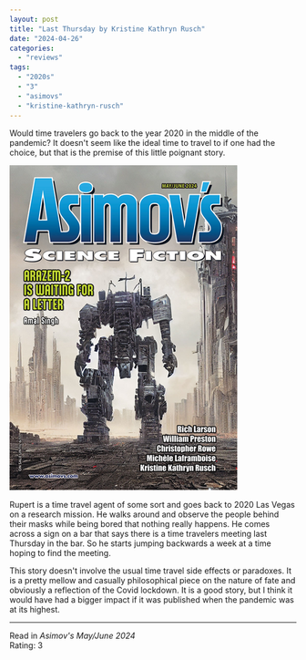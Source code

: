 ```yaml
---
layout: post
title: "Last Thursday by Kristine Kathryn Rusch"
date: "2024-04-26"
categories:
  - "reviews"
tags:
  - "2020s"
  - "3"
  - "asimovs"
  - "kristine-kathryn-rusch"
---
```


Would time travelers go back to the year 2020 in the middle of the pandemic? It doesn't seem like the ideal time to travel to if one had the choice, but that is the premise of this little poignant story.

![](/assets/images/asf_mayjun2024_400x570.png)

Rupert is a time travel agent of some sort and goes back to 2020 Las Vegas on a research mission. He walks around and observe the people behind their masks while being bored that nothing really happens. He comes across a sign on a bar that says there is a time travelers meeting last Thursday in the bar. So he starts jumping backwards a week at a time hoping to find the meeting.

This story doesn't involve the usual time travel side effects or paradoxes. It is a pretty mellow and casually philosophical piece on the nature of fate and obviously a reflection of the Covid lockdown. It is a good story, but I think it would have had a bigger impact if it was published when the pandemic was at its highest.

* * *

Read in _Asimov's May/June 2024_\
Rating: 3
